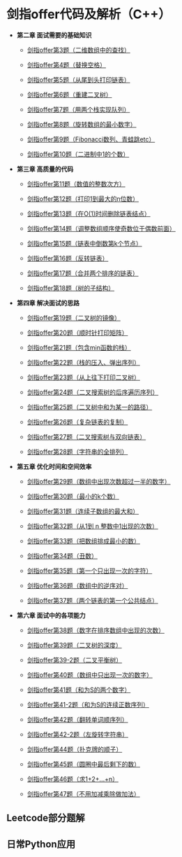# 剑指offer代码及解析（C++）
* **第二章 面试需要的基础知识**
  * [剑指offer第3题（二维数组中的查找）](https://github.com/lcxanhui/my_learning/blob/master/C%2B%2B%20leetcode/offer03.cpp)

  * [剑指offer第4题（替换空格）](https://github.com/lcxanhui/my_learning/blob/master/C%2B%2B%20leetcode/offer4.cpp)
  * [剑指offer第5题（从尾到头打印链表）](https://github.com/lcxanhui/my_learning/blob/master/C%2B%2B%20leetcode/offer5.cpp)
  * [剑指offer第6题（重建二叉树）](https://github.com/lcxanhui/my_learning/blob/master/C%2B%2B%20leetcode/offer6.cpp)
  * [剑指offer第7题（用两个栈实现队列）](https://github.com/lcxanhui/my_learning/blob/master/C%2B%2B%20leetcode/offer07.cpp)
  * [剑指offer第8题（旋转数组的最小数字）](https://github.com/lcxanhui/my_learning/blob/master/C%2B%2B%20leetcode/offer08.cpp)
  * [剑指offer第9题（Fibonacci数列、青蛙跳etc）](https://github.com/lcxanhui/my_learning/blob/master/C%2B%2B%20leetcode/offer09.cpp)
  * [剑指offer第10题（二进制中1的个数）](https://github.com/lcxanhui/my_learning/blob/master/C%2B%2B%20leetcode/offer10.cpp)

* **第三章 高质量的代码**
  * [剑指offer第11题（数值的整数次方）](https://github.com/lcxanhui/my_learning/blob/master/C%2B%2B%20leetcode/offer11.cpp)
  
  * [剑指offer第12题（打印1到最大的n位数）](https://github.com/lcxanhui/my_learning/blob/master/C%2B%2B%20leetcode/offer12.cpp)
  * [剑指offer第13题（在O(1)时间删除链表结点）](https://github.com/lcxanhui/my_learning/blob/master/C%2B%2B%20leetcode/offer13.cpp)
  * [剑指offer第14题（调整数组顺序使奇数位于偶数前面）](https://github.com/lcxanhui/my_learning/blob/master/C%2B%2B%20leetcode/offer14.cpp)
  * [剑指offer第15题（链表中倒数第k个节点）](https://github.com/lcxanhui/my_learning/blob/master/C%2B%2B%20leetcode/offer15.cpp)
  * [剑指offer第16题（反转链表）](https://github.com/lcxanhui/my_learning/blob/master/C%2B%2B%20leetcode/offer16.cpp)
  * [剑指offer第17题（合并两个排序的链表）](https://github.com/lcxanhui/my_learning/blob/master/C%2B%2B%20leetcode/offer17.cpp)
  * [剑指offer第18题（树的子结构）](https://github.com/lcxanhui/my_learning/blob/master/C%2B%2B%20leetcode/offer18.cpp)

* **第四章 解决面试的思路**  
  * [剑指offer第19题（二叉树的镜像）](https://github.com/lcxanhui/my_learning/blob/master/C%2B%2B%20leetcode/offer19.cpp)
  
  * [剑指offer第20题（顺时针打印矩阵）](https://github.com/lcxanhui/my_learning/blob/master/C%2B%2B%20leetcode/offer20.cpp)
  * [剑指offer第21题（包含min函数的栈）](https://github.com/lcxanhui/my_learning/blob/master/C%2B%2B%20leetcode/offer21.cpp)
  * [剑指offer第22题（栈的压入、弹出序列）](https://github.com/lcxanhui/my_learning/blob/master/C%2B%2B%20leetcode/offer22.cpp)
  * [剑指offer第23题（从上往下打印二叉树）](https://github.com/lcxanhui/my_learning/blob/master/C%2B%2B%20leetcode/offer23.cpp)
  * [剑指offer第24题（二叉搜索树的后序遍历序列）](https://github.com/lcxanhui/my_learning/blob/master/C%2B%2B%20leetcode/offer24.cpp)
  * [剑指offer第25题（二叉树中和为某一的路径）](https://github.com/lcxanhui/my_learning/blob/master/C%2B%2B%20leetcode/offer25.cpp)
  * [剑指offer第26题（复杂链表的复制）](https://github.com/lcxanhui/my_learning/blob/master/C%2B%2B%20leetcode/offer26.cpp)
  * [剑指offer第27题（二叉搜索树与双向链表）](https://github.com/lcxanhui/my_learning/blob/master/C%2B%2B%20leetcode/offer27.cpp)
  * [剑指offer第28题（字符串的全排列）](https://github.com/lcxanhui/my_learning/blob/master/C%2B%2B%20leetcode/offer28.cpp)
  
* **第五章 优化时间和空间效率**  
  * [剑指offer第29题（数组中出现次数超过一半的数字）](https://github.com/lcxanhui/my_learning/blob/master/C%2B%2B%20leetcode/offer29.cpp)
  
  * [剑指offer第30题（最小的k个数）](https://github.com/lcxanhui/my_learning/blob/master/C%2B%2B%20leetcode/offer30.cpp)
  * [剑指offer第31题（连续子数组的最大和）](https://github.com/lcxanhui/my_learning/blob/master/C%2B%2B%20leetcode/offer31.cpp)
  * [剑指offer第32题（从1到 n 整数中1出现的次数）](https://github.com/lcxanhui/my_learning/blob/master/C%2B%2B%20leetcode/offer32.cpp)
  * [剑指offer第33题（把数组排成最小的数）](https://github.com/lcxanhui/my_learning/blob/master/C%2B%2B%20leetcode/offer33.cpp)
  * [剑指offer第34题（丑数）](https://github.com/lcxanhui/my_learning/blob/master/C%2B%2B%20leetcode/offer34.cpp)
  * [剑指offer第35题（第一个只出现一次的字符）](https://github.com/lcxanhui/my_learning/blob/master/C%2B%2B%20leetcode/offer35.cpp)
  * [剑指offer第36题（数组中的逆序对）](https://github.com/lcxanhui/my_learning/blob/master/C%2B%2B%20leetcode/offer36.cpp)
  * [剑指offer第37题（两个链表的第一个公共结点）](https://github.com/lcxanhui/my_learning/blob/master/C%2B%2B%20leetcode/offer37.cpp)
  
* **第六章 面试中的各项能力**  
  * [剑指offer第38题（数字在排序数组中出现的次数）](https://github.com/lcxanhui/my_learning/blob/master/C%2B%2B%20leetcode/offer38.cpp)
  
  * [剑指offer第39题（二叉树的深度）](https://github.com/lcxanhui/my_learning/blob/master/C%2B%2B%20leetcode/offer39.cpp)
  * [剑指offer第39-2题（二叉平衡树）](https://github.com/lcxanhui/my_learning/blob/master/C%2B%2B%20leetcode/offer39_2.cpp)
  * [剑指offer第40题（数组中只出现一次的数字）](https://github.com/lcxanhui/my_learning/blob/master/C%2B%2B%20leetcode/offer40.cpp)
  * [剑指offer第41题（和为S的两个数字）](https://github.com/lcxanhui/my_learning/blob/master/C%2B%2B%20leetcode/offer41_1.cpp)
  * [剑指offer第41-2题（和为S的连续正数序列）](https://github.com/lcxanhui/my_learning/blob/master/C%2B%2B%20leetcode/offer41_2.cpp)
  * [剑指offer第42题（翻转单词顺序列）](https://github.com/lcxanhui/my_learning/blob/master/C%2B%2B%20leetcode/offer42_1.cpp)
  * [剑指offer第42-2题（左旋转字符串）](https://github.com/lcxanhui/my_learning/blob/master/C%2B%2B%20leetcode/offer42_2.cpp)
  * [剑指offer第44题（扑克牌的顺子）](https://github.com/lcxanhui/my_learning/blob/master/C%2B%2B%20leetcode/offer44.cpp)
  * [剑指offer第45题（圆圈中最后剩下的数）](https://github.com/lcxanhui/my_learning/blob/master/C%2B%2B%20leetcode/offer45.cpp)
  * [剑指offer第46题（求1+2+...+n）](https://github.com/lcxanhui/my_learning/blob/master/C%2B%2B%20leetcode/offer46.cpp)
  * [剑指offer第47题（不用加减乘除做加法）](https://github.com/lcxanhui/my_learning/blob/master/C%2B%2B%20leetcode/offer47.cpp)

## Leetcode部分题解
## 日常Python应用
